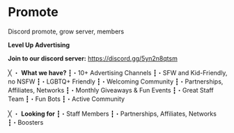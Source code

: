  # Promote
Discord promote, grow server, members

**Level Up Advertising**

**Join to our discord server:** https://discord.gg/5yn2n8qtsm

╳ ・ **What we have?**
┇・10+ Advertising Channels
┇・SFW and Kid-Friendly, no NSFW
┇・LGBTQ+ Friendly
┇・Welcoming Community
┇・Partnerships, Affiliates, Networks
┇・Monthly Giveaways & Fun Events
┇・Great Staff Team
┇・Fun Bots
┇・Active Community

╳ ・ **Looking for**
┇・Staff Members
┇・Partnerships, Affiliates, Networks
┇・Boosters
